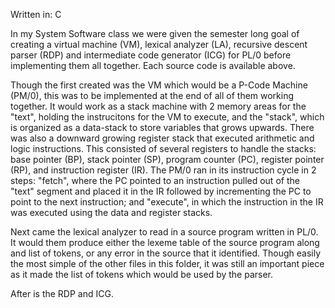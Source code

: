 Written in: C    
   
In my System Software class we were given the semester long goal of creating a virtual machine (VM), lexical analyzer (LA), recursive descent parser (RDP) and intermediate code generator (ICG) for PL/0 before implementing them all together. Each source code is available above.   
   
Though the first created was the VM which would be a P-Code Machine (PM/0), this was to be implemented at the end of all of them working together. It would work as a stack machine with 2 memory areas for the "text", holding the instrucitons for the VM to execute, and the "stack", which is organized as a data-stack to store variables that grows upwards. There was also a downward growing register stack that executed arithmetic and logic instructions. This consisted of several registers to handle the stacks: base pointer (BP), stack pointer (SP), program counter (PC), register pointer (RP), and instruction register (IR). The PM/0 ran in its instruction cycle in 2 steps: "fetch", where the PC pointed to an instruction pulled out of the "text" segment and placed it in the IR followed by incrementing the PC to point to the next instruction; and "execute", in which the instruction in the IR was executed using the data and register stacks.    
    
Next came the lexical analyzer to read in a source program written in PL/0. It would them produce either the lexeme table of the source program along and list of tokens, or any error in the source that it identified. Though easily the most simple of the other files in this folder, it was still an important piece as it made the list of tokens which would be used by the parser.   
   
After is the RDP and ICG.

